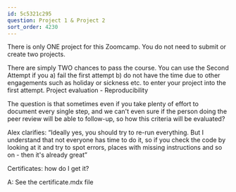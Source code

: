 ```yaml
---
id: 5c5321c295
question: Project 1 & Project 2
sort_order: 4230
---
```


There is only ONE project for this Zoomcamp. You do not need to submit or create two projects.

There are simply TWO chances to pass the course. You can use the Second Attempt if you a) fail the first attempt b) do not have the time due to other engagements such as holiday or sickness etc. to enter your project into the first attempt. Project evaluation - Reproducibility

The question is that sometimes even if you take plenty of effort to document every single step, and we can't even sure if the person doing the peer review will be able to follow-up, so how this criteria will be evaluated?

Alex clarifies: “Ideally yes, you should try to re-run everything. But I understand that not everyone has time to do it, so if you check the code by looking at it and try to spot errors, places with missing instructions and so on - then it's already great”

Certificates: how do I get it?

A: See the certificate.mdx file

